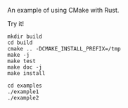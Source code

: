 An example of using CMake with Rust.

Try it!
~~~
mkdir build
cd build
cmake .. -DCMAKE_INSTALL_PREFIX=/tmp
make -j
make test
make doc -j
make install

cd examples
./example1
./example2
~~~
